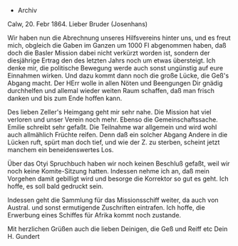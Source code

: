 + Archiv

 Calw, 20. Febr 1864.
Lieber Bruder (Josenhans)

Wir haben nun die Abrechnung unseres Hilfsvereins hinter uns, und es freut mich, obgleich die Gaben im Ganzen um 1000 Fl abgenommen haben, daß doch die Basler Mission dabei nicht verkürzt worden ist, sondern der diesjährige Ertrag den des letzten Jahrs noch um etwas übersteigt. Ich denke mir, die politische Bewegung werde auch sonst ungünstig auf eure Einnahmen wirken. Und dazu kommt dann noch die große Lücke, die Geß's Abgang macht. Der HErr wolle in allen Nöten und Beengungen Dir gnädig durchhelfen und allemal wieder weiten Raum schaffen, daß man frisch danken und bis zum Ende hoffen kann.

Des lieben Zeller's Heimgang geht mir sehr nahe. Die Mission hat viel verloren und unser Verein noch mehr. Ebenso die Gemeinschaftssache. Emilie schreibt sehr gefaßt. Die Teilnahme war allgemein und wird wohl auch allmählich Früchte reifen. Denn daß ein solcher Abgang Andere in die Lücken ruft, spürt man doch tief, und wie der Z. zu sterben, scheint jetzt manchem ein beneidenswertes Los.

Über das Otyi Spruchbuch haben wir noch keinen Beschluß gefaßt, weil wir noch keine Komite-Sitzung hatten. Indessen nehme ich an, daß mein Vorgehen damit gebilligt wird und besorge die Korrektor so gut es geht. Ich hoffe, es soll bald gedruckt sein.

Indessen geht die Sammlung für das Missionsschiff weiter, da auch von Austral. und sonst ermutigende Zuschriften eintrafen. Ich hoffe, die Erwerbung eines Schiffes für Afrika kommt noch zustande.

Mit herzlichen Grüßen auch die lieben Deinigen, die Geß und Reiff etc  Dein H. Gundert

